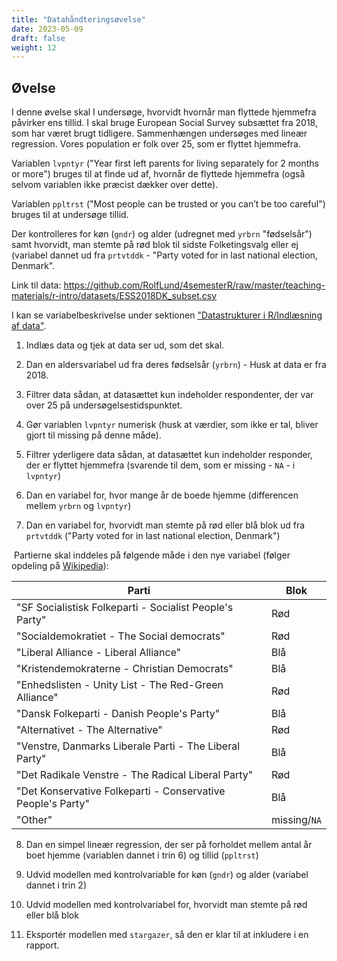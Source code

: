 ```yaml
---
title: "Datahåndteringsøvelse"
date: 2023-05-09
draft: false
weight: 12
---
```


## Øvelse



I denne øvelse skal I undersøge, hvorvidt hvornår man flyttede hjemmefra påvirker ens tillid. I skal bruge European Social Survey subsættet fra 2018, som har været brugt tidligere. Sammenhængen undersøges med lineær regression. Vores population er folk over 25, som er flyttet hjemmefra.

Variablen `lvpntyr` ("Year first left parents for living separately for 2 months or more") bruges til at finde ud af, hvornår de flyttede hjemmefra (også selvom variablen ikke præcist dækker over dette).

Variablen `ppltrst` ("Most people can be trusted or you can’t be too careful") bruges til at undersøge tillid. 

Der kontrolleres for køn (`gndr`) og alder (udregnet med `yrbrn` "fødselsår") samt hvorvidt, man stemte på rød blok til sidste Folketingsvalg eller ej (variabel dannet ud fra `prtvtddk` - "Party voted for in last national election, Denmark".



Link til data: https://github.com/RolfLund/4semesterR/raw/master/teaching-materials/r-intro/datasets/ESS2018DK_subset.csv

I kan se variabelbeskrivelse under sektionen ["Datastrukturer i R/Indlæsning af data"](https://rolflund.github.io/4semesterR/datastrukturer/indl%25C3%25A6sning/#data-brugt-i-undervisningen-european-social-survey-2018).



1. Indlæs data og tjek at data ser ud, som det skal.



2. Dan en aldersvariabel ud fra deres fødselsår (`yrbrn`) - Husk at data er fra 2018.



3. Filtrer data sådan, at datasættet kun indeholder respondenter, der var over 25 på undersøgelsestidspunktet.



4. Gør variablen `lvpntyr` numerisk (husk at værdier, som ikke er tal, bliver gjort til missing på denne måde).



5. Filtrer yderligere data sådan, at datasættet kun indeholder responder, der er flyttet hjemmefra (svarende til dem, som er missing - `NA` - i `lvpntyr`)



6. Dan en variabel for, hvor mange år de boede hjemme (differencen mellem `yrbrn` og `lvpntyr`)



7. Dan en variabel for, hvorvidt man stemte på rød eller blå blok ud fra `prtvtddk` ("Party voted for in last national election, Denmark")

​		Partierne skal inddeles på følgende måde i den nye variabel (følger opdeling på [Wikipedia](https://da.wikipedia.org/wiki/Blokpolitik)):

| Parti                                                       | Blok         |
| ----------------------------------------------------------- | ------------ |
| "SF Socialistisk Folkeparti - Socialist People's Party"     | Rød          |
| "Socialdemokratiet - The Social democrats"                  | Rød          |
| "Liberal Alliance - Liberal Alliance"                       | Blå          |
| "Kristendemokraterne - Christian Democrats"                 | Blå          |
| "Enhedslisten - Unity List - The Red-Green Alliance"        | Rød          |
| "Dansk Folkeparti - Danish People's Party"                  | Blå          |
| "Alternativet - The Alternative"                            | Rød          |
| "Venstre, Danmarks Liberale Parti - The Liberal Party"      | Blå          |
| "Det Radikale Venstre - The Radical Liberal Party"          | Rød          |
| "Det Konservative Folkeparti - Conservative People's Party" | Blå          |
| "Other"                                                     | missing/`NA` |



8. Dan en simpel lineær regression, der ser på forholdet mellem antal år boet hjemme (variablen dannet i trin 6) og tillid (`ppltrst`)

   

9. Udvid modellen med kontrolvariable for køn (`gndr`) og alder (variabel dannet i trin 2)

   

10. Udvid modellen med kontrolvariabel for, hvorvidt man stemte på rød eller blå blok


11. Eksportér modellen med `stargazer`, så den er klar til at inkludere i en rapport.

